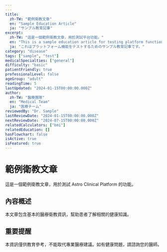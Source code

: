 ```yaml
---
---
title:
  zh-TW: "範例衛教文章"
  en: "Sample Education Article"
  ja: "サンプル教育記事"
excerpt:
  zh-TW: "這是一個範例衛教文章，用於測試平台功能。"
  en: "This is a sample education article for testing platform functionality."
  ja: "これはプラットフォーム機能をテストするためのサンプル教育記事です。"
category: "disease"
tags: ["sample", "test"]
medicalSpecialties: ["general"]
difficulty: "basic"
patientFriendly: true
professionalLevel: false
ageGroup: "adult"
readingTime: 5
lastUpdated: "2024-01-15T00:00:00.000Z"
author:
  zh-TW: "醫療團隊"
  en: "Medical Team"
  ja: "医療チーム"
reviewedBy: "Dr. Sample"
lastReviewDate: "2024-01-15T00:00:00.000Z"
nextReviewDate: "2024-07-15T00:00:00.000Z"
relatedCalculators: ["bmi"]
relatedEducation: []
hasFlowchart: false
isActive: true
isFeatured: true
---
```


# 範例衛教文章

這是一個範例衛教文章，用於測試 Astro Clinical Platform 的功能。

## 內容概述

本文章包含基本的醫療衛教資訊，幫助患者了解相關的健康知識。

## 重要提醒

本資訊僅供教育參考，不能取代專業醫療建議。如有健康問題，請諮詢您的醫師。
